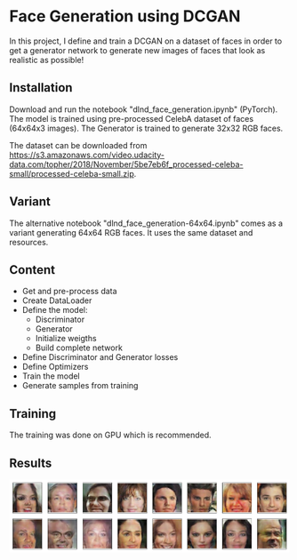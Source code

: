 # Face Generation using DCGAN

In this project, I define and train a DCGAN on a dataset of faces in order to get a generator network to generate new images of faces that look as realistic as possible!

## Installation

Download and run the notebook "dlnd_face_generation.ipynb" (PyTorch).
The model is trained using pre-processed CelebA dataset of faces (64x64x3 images). The Generator is trained to generate 32x32 RGB faces.

The dataset can be downloaded from https://s3.amazonaws.com/video.udacity-data.com/topher/2018/November/5be7eb6f_processed-celeba-small/processed-celeba-small.zip.

## Variant

The alternative notebook "dlnd_face_generation-64x64.ipynb" comes as a variant generating 64x64 RGB faces. It uses the same dataset and resources.

## Content

- Get and pre-process data
- Create DataLoader
- Define the model:
  - Discriminator
  - Generator
  - Initialize weigths
  - Build complete network
- Define Discriminator and Generator losses
- Define Optimizers
- Train the model
- Generate samples from training

## Training

The training was done on GPU which is recommended.

## Results

![](Generated_faces.png)
